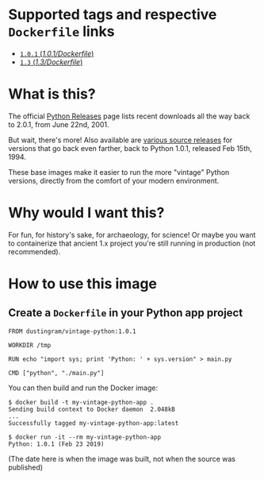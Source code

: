 # Supported tags and respective `Dockerfile` links

- [`1.0.1` (*1.0.1/Dockerfile*)](https://github.com/di/vintage-python/blob/master/1.0.1/Dockerfile)
- [`1.3` (*1.3/Dockerfile*)](https://github.com/di/vintage-python/blob/master/1.3/Dockerfile)

# What is this?

The official [Python Releases](https://www.python.org/downloads/) page lists recent downloads all the way back to 2.0.1, from June 22nd, 2001.

But wait, there's more! Also available are [various source
releases](https://legacy.python.org/download/releases/src/) for versions that
go back even farther, back to Python 1.0.1, released Feb 15th, 1994.

These base images make it easier to run the more "vintage" Python versions, directly from the comfort of your modern environment.

# Why would I want this?

For fun, for history's sake, for archaeology, for science! Or maybe you want to containerize that ancient 1.x project you're still running in production (not recommended).

# How to use this image

## Create a `Dockerfile` in your Python app project

```
FROM dustingram/vintage-python:1.0.1

WORKDIR /tmp

RUN echo "import sys; print 'Python: ' + sys.version" > main.py

CMD ["python", "./main.py"]
```

You can then build and run the Docker image:

```
$ docker build -t my-vintage-python-app .
Sending build context to Docker daemon  2.048kB
...
Successfully tagged my-vintage-python-app:latest

$ docker run -it --rm my-vintage-python-app
Python: 1.0.1 (Feb 23 2019)
```

(The date here is when the image was built, not when the source was published)
